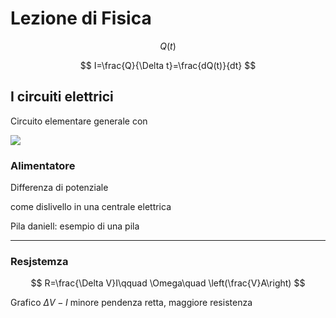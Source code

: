# Lezione di Fisica


$$
Q(t)
$$


$$
I=\frac{Q}{\Delta t}=\frac{dQ(t)}{dt}
$$


## I circuiti elettrici

Circuito elementare generale con 


![](https://i.imgur.com/uq9vuK7.jpg)

### Alimentatore

Differenza di potenziale


come dislivello in una centrale elettrica


Pila daniell: esempio di una pila


---
### Resjstemza

$$
R=\frac{\Delta V}I\qquad \Omega\quad \left(\frac{V}A\right)
$$


Grafico $\Delta V-I$
minore pendenza retta, maggiore resistenza
<!--stackedit_data:
eyJoaXN0b3J5IjpbMjc1MTg0OTg4LDk4NjcyNTY2XX0=
-->